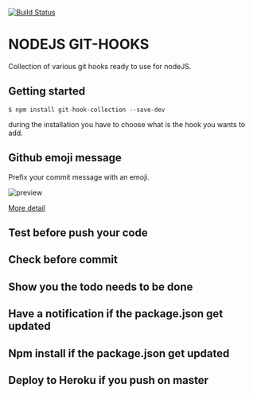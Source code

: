 [![Build Status](https://travis-ci.org/olivierodo/git-hook-collection.svg?branch=master)](https://travis-ci.org/olivierodo/git-hook-collection)

# NODEJS GIT-HOOKS

Collection of various git hooks ready to use for nodeJS.

## Getting started

```
$ npm install git-hook-collection --save-dev
```

during the installation you have to choose what is the hook you wants to add.


## Github emoji message

Prefix your commit message with an emoji.

![preview](doc/img/emoji.png')

[More detail](doc/emoji.md)


## Test before push your code

## Check before commit

## Show you the todo needs to be done

## Have a notification if the package.json get updated

## Npm install if the package.json get updated

## Deploy to Heroku if you push on master

